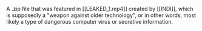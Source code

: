 A .zip file that was featured in [[LEAKED_1.mp4]] created by [[INDI]], which is supposedly a "weapon against older technology", or in other words, most likely a type of dangerous computer virus or secretive information.